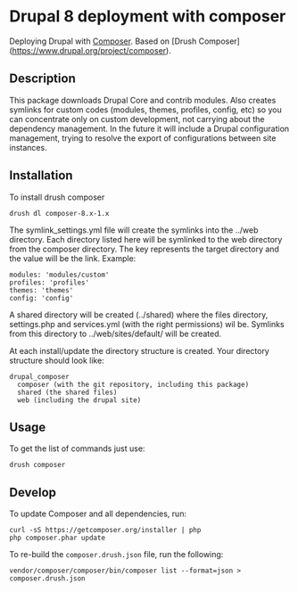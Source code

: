# Drupal 8 deployment with composer

Deploying Drupal with [Composer](http://getcomposer.org).
Based on [Drush Composer] (https://www.drupal.org/project/composer).

## Description

This package downloads Drupal Core and contrib modules. Also creates symlinks
for custom codes (modules, themes, profiles, config, etc) so you can concentrate
only on custom development, not carrying about the dependency management. In the
future it will include a Drupal configuration management, trying to resolve the
export of configurations between site instances.

## Installation

To install drush composer

    drush dl composer-8.x-1.x

The symlink_settings.yml file will create the symlinks into the ../web directory.
Each directory listed here will be symlinked to the web directory from the
composer directory. The key represents the target directory and the value will
be the link. Example:

    modules: 'modules/custom'
    profiles: 'profiles'
    themes: 'themes'
    config: 'config'

A shared directory will be created (../shared) where the files directory,
settings.php and services.yml (with the right permissions) wil be. Symlinks from
this directory to ../web/sites/default/ will be created.

At each install/update the directory structure is created. Your directory
structure should look like:

    drupal_composer
      composer (with the git repository, including this package)
      shared (the shared files)
      web (including the drupal site)

## Usage

To get the list of commands just use:

    drush composer


## Develop

To update Composer and all dependencies, run:

    curl -sS https://getcomposer.org/installer | php
    php composer.phar update


To re-build the `composer.drush.json` file, run the following:

    vendor/composer/composer/bin/composer list --format=json > composer.drush.json
